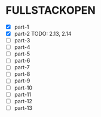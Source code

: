 # FULLSTACKOPEN

- [x] part-1
- [x] part-2 TODO: 2.13, 2.14
- [ ] part-3
- [ ] part-4
- [ ] part-5
- [ ] part-6
- [ ] part-7
- [ ] part-8
- [ ] part-9
- [ ] part-10
- [ ] part-11
- [ ] part-12
- [ ] part-13
